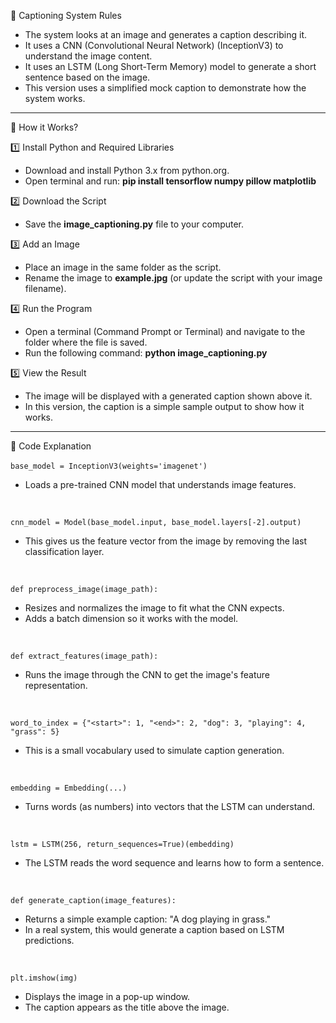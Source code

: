 🎯 Captioning System Rules<br />

* The system looks at an image and generates a caption describing it.<br />
* It uses a CNN (Convolutional Neural Network) (InceptionV3) to understand the image content.<br />
* It uses an LSTM (Long Short-Term Memory) model to generate a short sentence based on the image.<br />
* This version uses a simplified mock caption to demonstrate how the system works.<br />
___________________________________________________________________________________________________

📌 How it Works? <br />

1️⃣ Install Python and Required Libraries<br />
* Download and install Python 3.x from python.org.<br />
* Open terminal and run: **pip install tensorflow numpy pillow matplotlib**<br />

2️⃣ Download the Script<br />
* Save the **image_captioning.py** file to your computer.<br />

3️⃣ Add an Image<br />
* Place an image in the same folder as the script.<br />
* Rename the image to **example.jpg** (or update the script with your image filename).<br />

4️⃣ Run the Program<br />
* Open a terminal (Command Prompt or Terminal) and navigate to the folder where the file is saved.<br />
* Run the following command: **python image_captioning.py**<br />

5️⃣ View the Result<br />
* The image will be displayed with a generated caption shown above it.<br />
* In this version, the caption is a simple sample output to show how it works.<br />
___________________________________________________________________________________________________

🌟 Code Explanation<br />
<br />
```base_model = InceptionV3(weights='imagenet')```<br />
* Loads a pre-trained CNN model that understands image features.<br />
<br />

```cnn_model = Model(base_model.input, base_model.layers[-2].output)```<br />
* This gives us the feature vector from the image by removing the last classification layer.<br />
<br />

```def preprocess_image(image_path):```<br />
* Resizes and normalizes the image to fit what the CNN expects.<br />
* Adds a batch dimension so it works with the model.<br />
<br />

```def extract_features(image_path):```<br />
* Runs the image through the CNN to get the image's feature representation.<br />
<br />

```word_to_index = {"<start>": 1, "<end>": 2, "dog": 3, "playing": 4, "grass": 5}```<br />
* This is a small vocabulary used to simulate caption generation.<br />
<br />

```embedding = Embedding(...)```<br />
* Turns words (as numbers) into vectors that the LSTM can understand.<br />
<br />

```lstm = LSTM(256, return_sequences=True)(embedding)```<br />
* The LSTM reads the word sequence and learns how to form a sentence.<br />
<br />

```def generate_caption(image_features):```<br />
* Returns a simple example caption: "A dog playing in grass."<br />
* In a real system, this would generate a caption based on LSTM predictions.<br />
<br />

```plt.imshow(img)```<br />
* Displays the image in a pop-up window.<br />
* The caption appears as the title above the image.<br />
